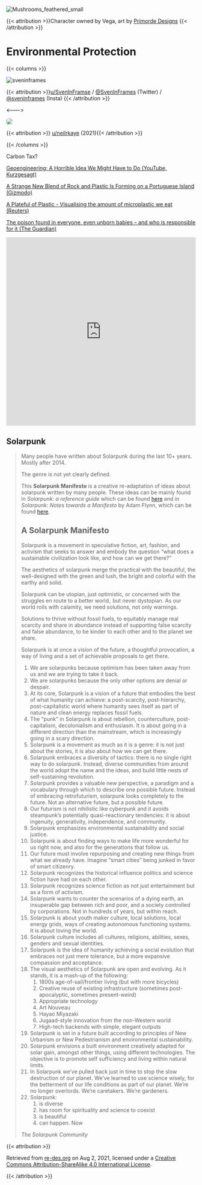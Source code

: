 

![Mushrooms_feathered_small](/nonfree/character/Mushrooms_feathered_small.webp)

{{< attribution >}}Character owned by Vega, art by [Primorde Designs](https://twitter.com/AurumAMoo) {{< /attribution >}}

# Environmental Protection

{{< columns >}}

![sveninframes](/memes/sveninframes.webp)

{{< attribution >}}[u/SvenInFramse](https://www.reddit.com/user/SvenInFrames/) / [@SvenInFrames](https://twitter.com/sveninframes) (Twitter) / [@sveninframes](https://www.instagram.com/sveninframes/) (Insta) {{< /attribution >}}

<--->

<img src="/fairuse/other/neilrkaye.webp" style="border-radius:5px;">

{{< attribution >}} [u/neilrkaye](https://www.reddit.com/user/neilrkaye/) (2021){{< /attribution >}}

{{< /columns >}}

Carbon Tax?

[Geoengineering: A Horrible Idea We Might Have to Do (YouTube, Kurzgesagt)](https://www.youtube.com/watch?v=dSu5sXmsur4)

[A Strange New Blend of Rock and Plastic Is Forming on a Portuguese Island (Gizmodo)](https://earther.gizmodo.com/a-strange-new-blend-of-rock-and-plastic-is-forming-on-a-1835742900)

[A Plateful of Plastic - Visualising the amount of microplastic we eat (Reuters)](https://graphics.reuters.com/ENVIRONMENT-PLASTIC/0100B4TF2MQ/index.html)

[The poison found in everyone, even unborn babies – and who is responsible for it (The Guardian)](https://www.theguardian.com/commentisfree/2020/dec/17/dark-waters-pfas-ticking-chemical-time-bomb-in-your-blood)

<iframe width="100%" height="500" src="https://www.youtube.com/embed/3FxfXVuHRjM" title="YouTube video player" frameborder="0" allow="accelerometer; autoplay; clipboard-write; encrypted-media; gyroscope; picture-in-picture" allowfullscreen></iframe>

## Solarpunk

> Many people have written about Solarpunk during the last 10+ years. Mostly after 2014. 
>
> The genre is not yet clearly defined.
>
> This **Solarpunk Manifesto** is a creative re-adaptation of ideas about solarpunk written by many people. These ideas can be mainly found in *Solarpunk: a reference guide* which can be found [here](https://medium.com/solarpunks/solarpunk-a-reference-guide-8bcf18871965) and in *Solarpunk:* *Notes towards a Manifesto* by Adam Flynn, which can be found [here](https://hieroglyph.asu.edu/2014/09/solarpunk-notes-toward-a-manifesto/).
>
> ## A Solarpunk Manifesto
>
> Solarpunk is a movement in speculative fiction, art, fashion, and activism that seeks to answer and embody the question “what does a sustainable civilization look like, and how can we get there?” 
>
> The aesthetics of solarpunk merge the practical with the beautiful, the well-designed with the green and lush, the bright and colorful with the earthy and solid. 
>
> Solarpunk can be utopian, just optimistic, or concerned with the struggles en route to a better world ,  but never dystopian. As our world roils with calamity, we need solutions, not only warnings.
>
> Solutions to thrive without fossil fuels, to equitably manage real scarcity and share in abundance instead of supporting false scarcity and false abundance, to be kinder to each other and to the planet we share.
>
> Solarpunk is at once a vision of the future, a thoughtful provocation, a way of living and a set of achievable proposals to get there.
>
> 1. We are solarpunks because optimism has been taken away from us and we are trying to take it back.
> 2. We are solarpunks because the only other options are denial or despair.
> 3. At its core, Solarpunk is a vision of a future that embodies the best of what humanity can achieve: a post-scarcity, post-hierarchy, post-capitalistic world where humanity sees itself as part of nature and clean energy replaces fossil fuels.
> 4. The “punk” in Solarpunk is about rebellion, counterculture, post-capitalism, decolonialism and enthusiasm. It is about going in a different direction than the mainstream, which is increasingly going in a scary direction.
> 5. Solarpunk is a movement as much as it is a genre: it is not just about the stories, it is also about how we can get there.
> 6. Solarpunk embraces a diversity of tactics: there is no single right way to do solarpunk. Instead, diverse communities from around the world adopt the name and the ideas, and build little nests of self-sustaining revolution.
> 7. Solarpunk provides a valuable new perspective, a paradigm and a vocabulary through which to describe one possible future. Instead of embracing retrofuturism, solarpunk looks completely to the future. Not an alternative future, but a possible future.
> 8. Our futurism is not nihilistic like cyberpunk and it avoids steampunk’s potentially quasi-reactionary tendencies: it is about ingenuity, generativity, independence, and community.
> 9. Solarpunk emphasizes environmental sustainability and social justice.
> 10. Solarpunk is about finding ways to make life more wonderful for us right now, and also for the generations that follow us.
> 11. Our future must involve repurposing and creating new things from what we already have. Imagine “smart cities” being junked in favor of smart citizenry.
> 12. Solarpunk recognizes the historical influence politics and science fiction have had on each other.
> 13. Solarpunk recognizes science fiction as not just entertainment but as a form of activism.
> 14. Solarpunk wants to counter the scenarios of a dying earth, an insuperable gap between rich and poor, and a society controlled by corporations. Not in hundreds of years, but within reach.
> 15. Solarpunk is about youth maker culture, local solutions, local energy grids, ways of creating autonomous functioning systems. It is about loving the world.
> 16. Solarpunk culture includes all cultures, religions, abilities, sexes, genders and sexual identities.
> 17. Solarpunk is the idea of humanity achieving a social evolution that embraces not just mere tolerance, but a more expansive compassion and acceptance.
> 18. The visual aesthetics of Solarpunk are open and evolving. As it stands, it is a mash-up of the following:
>     1. 1800s age-of-sail/frontier living (but with more bicycles)
>     2. Creative reuse of existing infrastructure (sometimes post-apocalyptic, sometimes present-weird)
>     3. Appropriate technology
>     4. Art Nouveau
>     5. Hayao Miyazaki
>     6. Jugaad-style innovation from the non-Western world
>     7. High-tech backends with simple, elegant outputs
> 19. Solarpunk is set in a future built according to principles of New Urbanism or New Pedestrianism and environmental sustainability.
> 20. Solarpunk envisions a built environment creatively adapted for solar gain, amongst other things, using different technologies. The objective is to promote self sufficiency and living within natural limits.
> 21. In Solarpunk we’ve pulled back just in time to stop the slow destruction of our planet. We’ve learned to use science wisely, for the betterment of our life conditions as part of our planet. We’re no longer overlords. We’re caretakers. We’re gardeners.
> 22. Solarpunk:
>     1. is diverse
>     2. has room for spirituality and science to coexist
>     3. is beautiful
>     4. can happen. Now
>
> *The Solarpunk Community*

{{< attribution >}}

Retrieved from [re-des.org](http://www.re-des.org/a-solarpunk-manifesto/) on Aug 2, 2021, licensed under a [Creative Commons Attribution-ShareAlike 4.0 International License](http://creativecommons.org/licenses/by-sa/4.0/).

{{< /attribution >}}


